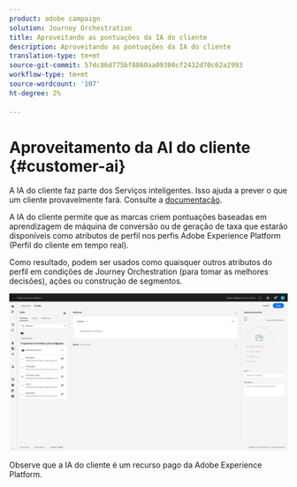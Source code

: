 ```yaml
---
product: adobe campaign
solution: Journey Orchestration
title: Aproveitando as pontuações da IA do cliente
description: Aproveitando as pontuações da IA do cliente
translation-type: tm+mt
source-git-commit: 57dc86d775bf8860aa09300cf2432d70c62a2993
workflow-type: tm+mt
source-wordcount: '107'
ht-degree: 2%

---
```



# Aproveitamento da AI do cliente {#customer-ai}

A IA do cliente faz parte dos Serviços inteligentes. Isso ajuda a prever o que um cliente provavelmente fará. Consulte a [documentação](https://docs.adobe.com/content/help/en/experience-platform/intelligent-services/customer-ai/overview.html).

A IA do cliente permite que as marcas criem pontuações baseadas em aprendizagem de máquina de conversão ou de geração de taxa que estarão disponíveis como atributos de perfil nos perfis Adobe Experience Platform (Perfil do cliente em tempo real).

Como resultado, podem ser usados como quaisquer outros atributos do perfil em condições de Journey Orchestration (para tomar as melhores decisões), ações ou construção de segmentos.

![](../assets/customer-ai.png)

Observe que a IA do cliente é um recurso pago da Adobe Experience Platform.


